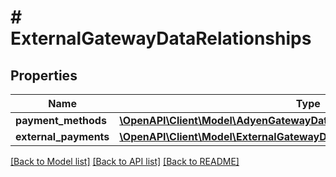 # # ExternalGatewayDataRelationships

## Properties

Name | Type | Description | Notes
------------ | ------------- | ------------- | -------------
**payment_methods** | [**\OpenAPI\Client\Model\AdyenGatewayDataRelationshipsPaymentMethods**](AdyenGatewayDataRelationshipsPaymentMethods.md) |  | [optional]
**external_payments** | [**\OpenAPI\Client\Model\ExternalGatewayDataRelationshipsExternalPayments**](ExternalGatewayDataRelationshipsExternalPayments.md) |  | [optional]

[[Back to Model list]](../../README.md#models) [[Back to API list]](../../README.md#endpoints) [[Back to README]](../../README.md)
